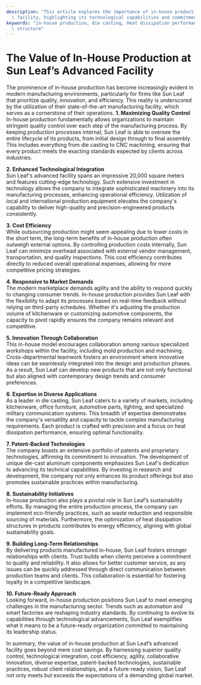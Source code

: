 ```yaml
---
description: "This article explores the importance of in-house production at Sun Leaf's advanced\
  \ facility, highlighting its technological capabilities and commitment to quality."
keywords: "in-house production, die casting, Heat dissipation performance, Heat dissipation\
  \ structure"
---
```

# The Value of In-House Production at Sun Leaf’s Advanced Facility

The prominence of in-house production has become increasingly evident in modern manufacturing environments, particularly for firms like Sun Leaf that prioritize quality, innovation, and efficiency. This reality is underscored by the utilization of their state-of-the-art manufacturing facility, which serves as a cornerstone of their operations. **1. Maximizing Quality Control**  
In-house production fundamentally allows organizations to maintain stringent quality control over each step of the manufacturing process. By keeping production processes internal, Sun Leaf is able to oversee the entire lifecycle of its products, from initial design through to final assembly. This includes everything from die casting to CNC machining, ensuring that every product meets the exacting standards expected by clients across industries.

**2. Enhanced Technological Integration**  
Sun Leaf's advanced facility spans an impressive 20,000 square meters and features cutting-edge technology. Such extensive investment in technology allows the company to integrate sophisticated machinery into its manufacturing processes, enhancing operational efficiency. Utilization of local and international production equipment elevates the company's capability to deliver high-quality and precision-engineered products consistently.

**3. Cost Efficiency**  
While outsourcing production might seem appealing due to lower costs in the short term, the long-term benefits of in-house production often outweigh external options. By controlling production costs internally, Sun Leaf can minimize overhead associated with external vendor management, transportation, and quality inspections. This cost efficiency contributes directly to reduced overall operational expenses, allowing for more competitive pricing strategies.

**4. Responsive to Market Demands**  
The modern marketplace demands agility and the ability to respond quickly to changing consumer trends. In-house production provides Sun Leaf with the flexibility to adapt its processes based on real-time feedback without relying on third-party schedules. Whether it's adjusting the production volume of kitchenware or customizing automotive components, the capacity to pivot rapidly ensures the company remains relevant and competitive.

**5. Innovation Through Collaboration**  
This in-house model encourages collaboration among various specialized workshops within the facility, including mold production and machining. Cross-departmental teamwork fosters an environment where innovative ideas can be seamlessly integrated into the design and production phases. As a result, Sun Leaf can develop new products that are not only functional but also aligned with contemporary design trends and consumer preferences.

**6. Expertise in Diverse Applications**  
As a leader in die casting, Sun Leaf caters to a variety of markets, including kitchenware, office furniture, automotive parts, lighting, and specialized military communication systems. This breadth of expertise demonstrates the company's versatility and capacity to tackle complex manufacturing requirements. Each product is crafted with precision and a focus on heat dissipation performance, ensuring optimal functionality.

**7. Patent-Backed Technologies**  
The company boasts an extensive portfolio of patents and proprietary technologies, affirming its commitment to innovation. The development of unique die-cast aluminum components emphasizes Sun Leaf's dedication to advancing its technical capabilities. By investing in research and development, the company not only enhances its product offerings but also promotes sustainable practices within manufacturing.

**8. Sustainability Initiatives**  
In-house production also plays a pivotal role in Sun Leaf’s sustainability efforts. By managing the entire production process, the company can implement eco-friendly practices, such as waste reduction and responsible sourcing of materials. Furthermore, the optimization of heat dissipation structures in products contributes to energy efficiency, aligning with global sustainability goals.

**9. Building Long-Term Relationships**  
By delivering products manufactured in-house, Sun Leaf fosters stronger relationships with clients. Trust builds when clients perceive a commitment to quality and reliability. It also allows for better customer service, as any issues can be quickly addressed through direct communication between production teams and clients. This collaboration is essential for fostering loyalty in a competitive landscape.

**10. Future-Ready Approach**  
Looking forward, in-house production positions Sun Leaf to meet emerging challenges in the manufacturing sector. Trends such as automation and smart factories are reshaping industry standards. By continuing to evolve its capabilities through technological advancements, Sun Leaf exemplifies what it means to be a future-ready organization committed to maintaining its leadership status.

In summary, the value of in-house production at Sun Leaf’s advanced facility goes beyond mere cost savings. By harnessing superior quality control, technological integration, cost efficiency, agility, collaborative innovation, diverse expertise, patent-backed technologies, sustainable practices, robust client relationships, and a future-ready vision, Sun Leaf not only meets but exceeds the expectations of a demanding global market.
